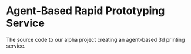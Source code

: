 # Agent-Based Rapid Prototyping Service

The source code to our alpha project creating an agent-based 3d printing service.
